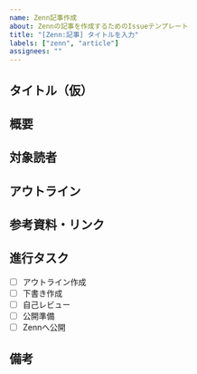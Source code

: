 ```yaml
---
name: Zenn記事作成
about: Zennの記事を作成するためのIssueテンプレート
title: "[Zenn:記事] タイトルを入力"
labels: ["zenn", "article"]
assignees: ""
---
```


## タイトル（仮）
<!-- 記事のタイトルを記入 -->

## 概要
<!-- 記事の内容や目的を簡潔に説明 -->

## 対象読者
<!-- 想定する読者（例：初学者、実務経験者、特定フレームワーク利用者など） -->

## アウトライン
<!-- セクションごとの流れを箇条書きで -->

## 参考資料・リンク
<!-- 参考にする資料や記事 -->

## 進行タスク
- [ ] アウトライン作成
- [ ] 下書き作成
- [ ] 自己レビュー
- [ ] 公開準備
- [ ] Zennへ公開

## 備考
<!-- 補足やアイデアメモ -->
